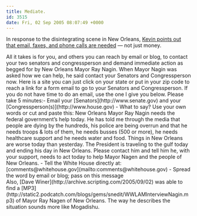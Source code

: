 ```yaml
---
title: Mediate.
id: 3515
date: Fri, 02 Sep 2005 08:07:49 +0000
---
```


In response to the disintegrating scene in New Orleans, [Kevin points out that email, faxes, and phone calls are needed](http://kevin.lexblog.com/thoughts-and-happenings-1357-please-help-new-orleans-this-morning-no-money-just-send-an-email-please.html) — not just money.

<div class="quote">All it takes is for you, and others you can reach by email or blog, to contact your two senators and congressperson and demand immediate action as begged for by New Orleans Mayor Ray Nagin. When Mayor Nagin was asked how we can help, he said contact your Senators and Congressperson now. Here is a site you can just click on your state or put in your zip code to reach a link for a form email to go to your Senators and Congressperson. If you do not have time to do an email, use the one I give you below.  
 Please take 5 minutes:- Email your [Senators](http://www.senate.gov) and your [Congressperson(s)](http://www.house.gov)
- What to say? Use your own words or cut and paste this: New Orleans Mayor Ray Nagin needs the federal government’s help today. He has told me through the media that people are dying by the hundreds, his police are being overrun and that he needs troops & lots of them, he needs busses (500 or more), he needs healthcare support and he needs water and food. Things in New Orleans are worse today than yesterday. The President is traveling to the gulf today and ending his day in New Orleans. Please contact him and tell him he, with your support, needs to act today to help Mayor Nagen and the people of New Orleans.
- Tell the White House directly at: [comments@whitehouse.gov](mailto:comments@whitehouse.gov)
- Spread the word by email or blog; pass on this message

</div>Also, [Dave Winer](http://archive.scripting.com/2005/09/02) was able to find a [<span class="caps">MP3</span>](http://static2.podcatch.com/blogs/gems/snedit/WWLAMInterviewNagin.mp3) of Mayor Ray Nagen of New Orleans. The way he describes the situation sounds more like Mogadishu.


